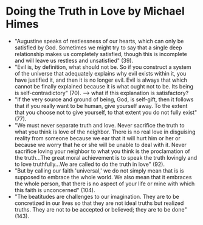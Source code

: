 
# Doing the Truth in Love by Michael Himes

* "Augustine speaks of restlessness of our hearts, which can only be satisfied by God.  Sometimes we might try to say that a single deep relationship makes us completely satisfied, though this is incomplete and will leave us restless and unsatisfied" (39).
* "Evil is, by definition, what should not be.  So if you construct a system of the universe that adequately explains why evil exists within it, you have justified it, and then it is no longer evil.  Evil is always that which cannot be finally explained because it is what ought not to be.  Its being is self-contradictory" (70). --> what if this explanation is satisfactory?
* "If the very source and ground of being, God, is self-gift, then it follows that if you really want to be human, give yourself away.  To the extent that you choose not to give yourself, to that extent you do not fully exist" (77).
* "We must never separate truth and love.  Never sacrifice the truth to what you think is love of the neighbor.  There is no real love in disguising reality from someone because we ear that it will hurt him or her or because we worry that he or she will be unable to deal with it.  Never sacrifice loving your neighbor to what you think is the proclamation of the truth...The great moral achievement is to speak the truth lovingly and to love truthfully...We are called to do the truth in love" (92).
* "But by calling our faith 'universal,' we do not simply mean that is is supposed to embrace the whole world.  We also mean that it embraces the whole person, that there is no aspect of your life or mine with which this faith is unconcerned" (104).
* "The beatitudes are challenges to our imagination.  They are to be concretized in our lives so that they are not ideal truths but realized truths.  They are not to be accepted or believed; they are to be done" (143).

